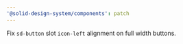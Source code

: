 ```yaml
---
'@solid-design-system/components': patch
---
```


Fix `sd-button` slot `icon-left` alignment on full width buttons.
